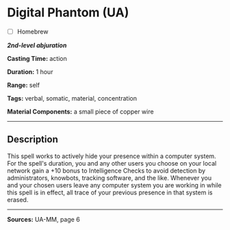 # Digital Phantom (UA)

- [ ] Homebrew

***2nd-level abjuration***

**Casting Time:** action

**Duration:** 1 hour

**Range:** self

**Tags:** verbal, somatic, material, concentration

**Material Components:** a small piece of copper wire

---

## Description
This spell works to actively hide your presence within a computer system.
For the spell's duration, you and any other users you choose on your local network gain a +10 bonus to Intelligence Checks to avoid detection by administrators, knowbots, tracking software, and the like.
Whenever you and your chosen users leave any computer system you are working in while this spell is in effect, all trace of your previous presence in that system is erased.

---

**Sources:** UA-MM, page 6

